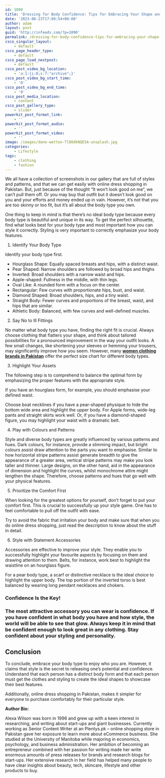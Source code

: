 ```yaml
---
id: 1090
title: 'Dressing for Body Confidence: Tips for Embracing Your Shape and Style'
date: '2023-08-23T17:09:54+00:00'
author: adam
layout: post
guid: 'http://infeeds.com/?p=1090'
permalink: /dressing-for-body-confidence-tips-for-embracing-your-shape-and-style/
csco_singular_layout:
    - default
csco_page_header_type:
    - default
csco_page_load_nextpost:
    - default
csco_post_video_bg_location:
    - 'a:1:{i:0;s:7:"archive";}'
csco_post_video_bg_start_time:
    - '0'
csco_post_video_bg_end_time:
    - '0'
csco_post_media_location:
    - content
csco_post_gallery_type:
    - slider
powerkit_post_format_link:
    - ''
powerkit_post_format_audio:
    - ''
powerkit_post_format_video:
    - ''
image: /images/dane-wetton-Tl80dkNQE5A-unsplash.jpg
categories:
    - Lifestyle
tags:
    - clothing
    - fashion
---
```


We all have a collection of screenshots in our gallery that are full of styles and patterns, and that we can get easily with online dress shopping in Pakistan. But, just because of the thought “It won’t look good on me”, we can’t pull them off. Or you may buy that outfit but it doesn’t look good on you and your efforts and money ended up in vain. However, it’s not that you are too skinny or too fit, but it’s all about the body type you own.

One thing to keep in mind is that there’s no ideal body type because every body type is beautiful and unique in its way. To get the perfect silhouette, find what looks best for your body type and most important how you can style it correctly. Styling is very important to correctly emphasize your body features.

1. Identify Your Body Type

Identify your body type first.

- Hourglass Shape: Equally spaced breasts and hips, with a distinct waist.
- Pear Shaped: Narrow shoulders are followed by broad hips and thighs
- Inverted: Broad shoulders with a narrow waist and hips.
- Apple-shaped: Fullness in the middle, with thin legs.
- Oval Like: A rounded form with a focus on the center.
- Rectangular: Few curves with proportionate hips, bust, and waist.
- Diamond Shaped: Broad shoulders, hips, and a tiny waist.
- Straight Body: Fewer curves and proportions of the breast, waist, and hips that are similar.
- Athletic Body: Balanced, with few curves and well-defined muscles.

2. Say No to Ill Fittings

No matter what body type you have, finding the right fit is crucial. Always choose clothing that flatters your shape, and think about tailored possibilities for a pronounced improvement in the way your outfit looks. A few small changes, like shortening your sleeves or hemming your trousers, may significantly improve how you seem. However, many [**women clothing brands in Pakistan**](https://www.plentys.pk/Fashion-for-women/?page=1&categoryId=9) offer the perfect size chart for different body types.

3. Highlight Your Assets

The following step is to comprehend to balance the optimal form by emphasizing the proper features with the appropriate style.

If you have an hourglass form, for example, you should emphasise your defined waist.

Choose boat necklines if you have a pear-shaped physique to hide the bottom wide area and highlight the upper body. For Apple forms, wide-leg pants and straight skirts work well. Or, if you have a diamond-shaped figure, you may highlight your waist with a dramatic belt.

4. Play with Colours and Patterns

Style and diverse body types are greatly influenced by various patterns and hues. Dark colours, for instance, provide a slimming impact, but bright colours assist draw attention to the parts you want to emphasise. Similar to how horizontal stripe patterns assist generate breadth to give the appearance of a greater area, vertical stripe patterns may make you look taller and thinner. Large designs, on the other hand, aid in the appearance of dimension and highlight the curves, whilst monochrome attire might lengthen the shape. Therefore, choose patterns and hues that go well with your physical features.

5. Prioritize the Comfort First

When looking for the greatest options for yourself, don’t forget to put your comfort first. This is crucial to successfully up your style game. One has to feel comfortable to pull off the outfit with ease.

Try to avoid the fabric that irritation your body and make sure that when you do online dress shopping, just read the description to know about the stuff in detail.

6. Style with Statement Accessories

Accessories are effective to improve your style. They enable you to successfully highlight your favourite aspects by focusing on them and drawing attention to them. Belts, for instance, work best to highlight the waistline on an hourglass figure.

For a pear body type, a scarf or distinctive necklace is the ideal choice to highlight the upper body. The top portion of the inverted torso is best balanced by wearing long pendant necklaces and chokers.

### Confidence Is the Key!

### The most attractive accessory you can wear is confidence. If you have confident in what body you have and how style, the world will be able to see that glow. Always keep it in mind that be confident enough to look great in any clothing. Stay confident about your styling and personality.

## Conclusion

To conclude, embrace your body type to enjoy who you are. However, it claims that style is the secret to releasing one’s potential and confidence. Understand that each person has a distinct body form and that each person must get the clothes and styling to create the ideal shapes to showcase their best features.

Additionally, online dress shopping in Pakistan, makes it simpler for everyone to purchase comfortably for their particular style.

**Author Bio:**

Alexa Wilson was born in 1996 and grew up with a keen interest in researching, and writing about start-ups and giant businesses. Currently working as Senior Content Writer at an Plentys.pk – online shopping store in Pakistan gave her exposure to learn more about eCommerce business. She studied at the University of Manitoba while majoring in economics, psychology, and business administration. Her ambition of becoming an entrepreneur combined with her passion for writing made her write enormous amounts of press releases for brands and research blogs for start-ups. Her extensive research in her field has helped many people to have clear insights about beauty, tech, skincare, lifestyle and other products to buy.